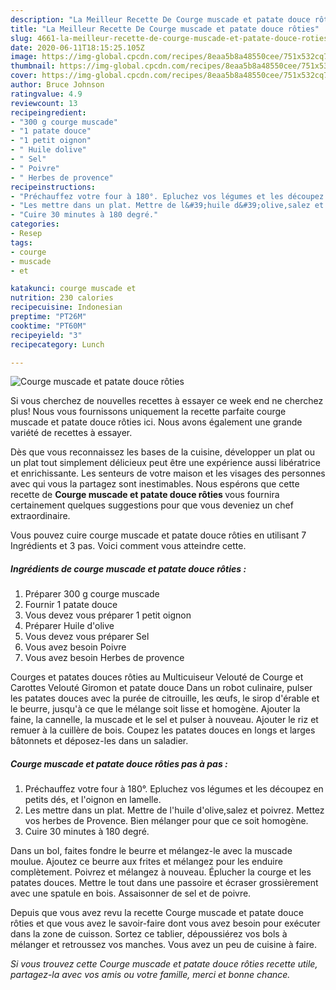 ```yaml
---
description: "La Meilleur Recette De Courge muscade et patate douce rôties"
title: "La Meilleur Recette De Courge muscade et patate douce rôties"
slug: 4661-la-meilleur-recette-de-courge-muscade-et-patate-douce-roties
date: 2020-06-11T18:15:25.105Z
image: https://img-global.cpcdn.com/recipes/8eaa5b8a48550cee/751x532cq70/courge-muscade-et-patate-douce-roties-photo-principale-de-la-recette.jpg
thumbnail: https://img-global.cpcdn.com/recipes/8eaa5b8a48550cee/751x532cq70/courge-muscade-et-patate-douce-roties-photo-principale-de-la-recette.jpg
cover: https://img-global.cpcdn.com/recipes/8eaa5b8a48550cee/751x532cq70/courge-muscade-et-patate-douce-roties-photo-principale-de-la-recette.jpg
author: Bruce Johnson
ratingvalue: 4.9
reviewcount: 13
recipeingredient:
- "300 g courge muscade"
- "1 patate douce"
- "1 petit oignon"
- " Huile dolive"
- " Sel"
- " Poivre"
- " Herbes de provence"
recipeinstructions:
- "Préchauffez votre four à 180°. Epluchez vos légumes et les découpez en petits dés, et l&#39;oignon en lamelle."
- "Les mettre dans un plat. Mettre de l&#39;huile d&#39;olive,salez et poivrez. Mettez vos herbes de Provence. Bien mélanger pour que ce soit homogène."
- "Cuire 30 minutes à 180 degré."
categories:
- Resep
tags:
- courge
- muscade
- et

katakunci: courge muscade et 
nutrition: 230 calories
recipecuisine: Indonesian
preptime: "PT26M"
cooktime: "PT60M"
recipeyield: "3"
recipecategory: Lunch

---
```



![Courge muscade et patate douce rôties](https://img-global.cpcdn.com/recipes/8eaa5b8a48550cee/751x532cq70/courge-muscade-et-patate-douce-roties-photo-principale-de-la-recette.jpg)

Si vous cherchez de nouvelles recettes à essayer ce week end ne cherchez plus! Nous vous fournissons uniquement la recette parfaite courge muscade et patate douce rôties ici. Nous avons également une grande variété de recettes à essayer.

Dès que vous reconnaissez les bases de la cuisine, développer un plat ou un plat tout simplement délicieux peut être une expérience aussi libératrice et enrichissante. Les senteurs de votre maison et les visages des personnes avec qui vous la partagez sont inestimables. Nous espérons que cette recette de <strong> Courge muscade et patate douce rôties </strong> vous fournira certainement quelques suggestions pour que vous deveniez un chef extraordinaire.

<!--inarticleads1-->

Vous pouvez cuire courge muscade et patate douce rôties en utilisant 7 Ingrédients et 3 pas. Voici comment vous atteindre cette.

##### Ingrédients de courge muscade et patate douce rôties :

1. Préparer 300 g courge muscade
1. Fournir 1 patate douce
1. Vous devez vous préparer 1 petit oignon
1. Préparer  Huile d&#39;olive
1. Vous devez vous préparer  Sel
1. Vous avez besoin  Poivre
1. Vous avez besoin  Herbes de provence


Courges et patates douces rôties au Multicuiseur Velouté de Courge et Carottes Velouté Giromon et patate douce Dans un robot culinaire, pulser les patates douces avec la purée de citrouille, les œufs, le sirop d&#39;érable et le beurre, jusqu&#39;à ce que le mélange soit lisse et homogène. Ajouter la faine, la cannelle, la muscade et le sel et pulser à nouveau. Ajouter le riz et remuer à la cuillère de bois. Coupez les patates douces en longs et larges bâtonnets et déposez-les dans un saladier. 

<!--inarticleads2-->

##### Courge muscade et patate douce rôties pas à pas :

1. Préchauffez votre four à 180°. Epluchez vos légumes et les découpez en petits dés, et l&#39;oignon en lamelle.
1. Les mettre dans un plat. Mettre de l&#39;huile d&#39;olive,salez et poivrez. Mettez vos herbes de Provence. Bien mélanger pour que ce soit homogène.
1. Cuire 30 minutes à 180 degré.


Dans un bol, faites fondre le beurre et mélangez-le avec la muscade moulue. Ajoutez ce beurre aux frites et mélangez pour les enduire complètement. Poivrez et mélangez à nouveau. Éplucher la courge et les patates douces. Mettre le tout dans une passoire et écraser grossièrement avec une spatule en bois. Assaisonner de sel et de poivre. 

<!--inarticleads1-->

<p>
Depuis que vous avez revu la recette Courge muscade et patate douce rôties et que vous avez le savoir-faire dont vous avez besoin pour exécuter dans la zone de cuisson. Sortez ce tablier, dépoussiérez vos bols à mélanger et retroussez vos manches. Vous avez un peu de cuisine à faire.
</p>

<p>
<i>Si vous trouvez cette Courge muscade et patate douce rôties recette utile, partagez-la avec vos amis ou votre famille, merci et bonne chance.</i>
</p>

